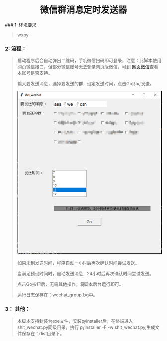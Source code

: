 <center><h1>微信群消息定时发送器</h1></center>
### 1: 环境要求

>wxpy

### 2: 流程：

>启动程序后会自动弹出二维码，手机微信扫码即可登录，注意：此脚本使用网页微信接口，但部分微信账号无法登录网页版微信，可到 [网页微信](https://wx.qq.com)查看本账号是否支持。
>
>输入要发送消息，选择要发送的群，设定发送时间，点击Go即可发送。
>
><img src="gui.png"   />
>
>如果未到发送时间，程序自动一小时后再次确认时间尝试发送。
>
>当满足预设时间时，自动发送消息，24小时后再次确认时间尝试发送。
>
>点击Go按钮后，无需其他操作，将脚本后台运行即可。
>
>运行日志保存在：wechat_group.log中。

### 3： 其他：

>本脚本支持封装为exe文件，安装pyinstaller后，在终端进入shit_wechat.py同级目录，执行 pyinstaller -F -w shit_wechat.py,生成文件保存在：dist目录下。